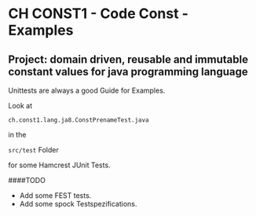 # CH CONST1 - Code Const - Examples

## Project: domain driven, reusable and immutable constant values for java programming language

Unittests are always a good Guide for Examples.

Look at

`ch.const1.lang.ja8.ConstPrenameTest.java`

in the

`src/test` Folder

for some Hamcrest JUnit Tests.

####TODO

- Add some FEST tests.
- Add some spock Testspezifications.
 